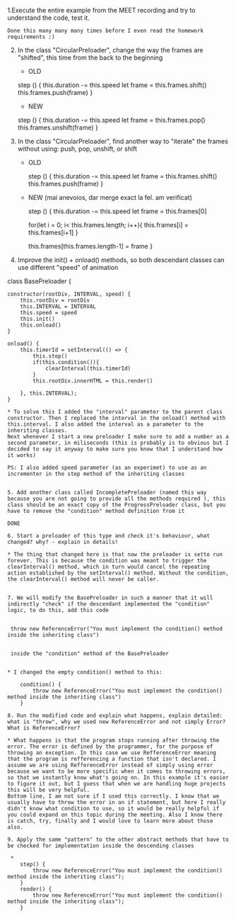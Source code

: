 1.Execute the entire example from the MEET recording and try to understand the code, test it.

    Done this many many many times before I even read the homework requirements :)

2. In the class "CircularPreloader", change the way the frames are "shifted", this time from the back to the beginning

   - OLD

   step () {
   this.duration -= this.speed
   let frame = this.frames.shift()
   this.frames.push(frame)
   }

   - NEW

   step () {
   this.duration -= this.speed
   let frame = this.frames.pop()
   this.frames.unshift(frame)
   }

3. In the class "CircularPreloader", find another way to "iterate" the frames without using: push, pop, unshift, or shift

   - OLD

     step () {
     this.duration -= this.speed
     let frame = this.frames.shift()  
      this.frames.push(frame)
     }

   - NEW (mai anevoios, dar merge exact la fel. am verificat)

     step () {
     this.duration -= this.speed
     let frame = this.frames[0]

     for(let i = 0; i< this.frames.length; i++){
     this.frames[i] = this.frames[i+1]
     }

     this.frames[this.frames.length-1] = frame
     }

4. Improve the init() + onload() methods, so both descendant classes can use different "speed" of animation

class BasePreloader {

    constructor(rootDiv, INTERVAL, speed) {
        this.rootDiv = rootDiv
        this.INTERVAL = INTERVAL
        this.speed = speed
        this.init()
        this.onload()
    }

    onload() {
        this.timerId = setInterval(() => {
            this.step()
            if(this.condition()){
                clearInterval(this.timerId)
            }
            this.rootDiv.innerHTML = this.render()

        }, this.INTERVAL);
    }

    * To solve this I added the "interval" parameter to the parent class constructor. Then I replaced the interval in the onload() method with this.interval. I also added the interval as a parameter to the inheriting classes.
    Next whenever I start a new preloader I make sure to add a number as a second parameter, in miliseconds (this is probably is to obvious but I decided to say it anyway to make sure you know that I understand how it works)

    PS: I also added speed parameter (as an experimet) to use as an incrementer in the step method of the inheriting classes


    5. Add another class called IncompletePreloader (named this way because you are not going to provide all the methods required ), this class should be an exact copy of the ProgressPreloader class, but you have to remove the "condition" method definition from it

    DONE

    6. Start a preloader of this type and check it's behaviour, what changed? why? - explain in details!

    * The thing that changed here is that now the preloader is setto run forever. This is because the condition was meant to trigger the clearInterval() method, which in turn would cancel the repeating action established by the setInterval() method. Without the condition, the clearInterval() method will never be caller.


    7. We will modify the BasePreloader in such a manner that it will indirectly "check" if the descendant implemented the "condition" logic, to do this, add this code


     throw new ReferenceError("You must implement the condition() method inside the inheriting class")


     inside the "condition" method of the BasePreloader


    * I changed the empty condition() method to this:

        condition() {
            throw new ReferenceError("You must implement the condition() method inside the inheriting class")
        }

    8. Run the modified code and explain what happens, explain detailed: what is "throw", why we used new ReferenceError and not simply Error? What is ReferenceError?

    * What happens is that the program stops running after throwing the error. The error is defined by the programmer, for the purpose of throwing an exception. In this case we use RefferenceError meaning that the program is refferencing a function that isn't declared. I assume we are using RefferenceError instead of simply using error because we want to be more specific when it comes to throwing errors, so that we instantly know what's going on. In this example it's easier to figure it out, but I guess that when we are handling huge projects this will be very helpful.
    Bottom line, I am not sure if I used this correctly. I know that we usually have to throw the error in an if statement, but here I really didn't know what condition to use, so it would be really helpful if you could expand on this topic during the meeting. Also I know there is catch, try, finally and I would love to learn more about those also.

    9. Apply the same "pattern" to the other abstract methods that have to be checked for implementation inside the descending classes

     *
        step() {
            throw new ReferenceError("You must implement the condition() method inside the inheriting class");
        }
        render() {
            throw new ReferenceError("You must implement the condition() method inside the inheriting class");
        }
